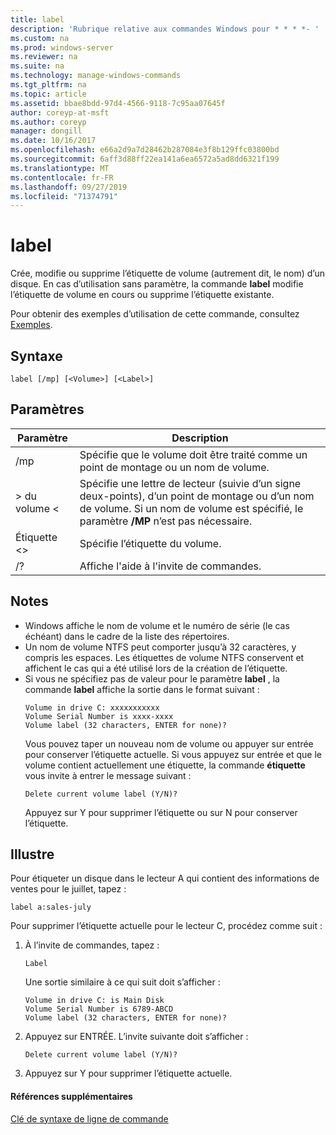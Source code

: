 ```yaml
---
title: label
description: 'Rubrique relative aux commandes Windows pour * * * *- '
ms.custom: na
ms.prod: windows-server
ms.reviewer: na
ms.suite: na
ms.technology: manage-windows-commands
ms.tgt_pltfrm: na
ms.topic: article
ms.assetid: bbae8bdd-97d4-4566-9118-7c95aa07645f
author: coreyp-at-msft
ms.author: coreyp
manager: dongill
ms.date: 10/16/2017
ms.openlocfilehash: e66a2d9a7d28462b287084e3f8b129ffc03800bd
ms.sourcegitcommit: 6aff3d88ff22ea141a6ea6572a5ad8dd6321f199
ms.translationtype: MT
ms.contentlocale: fr-FR
ms.lasthandoff: 09/27/2019
ms.locfileid: "71374791"
---
```

# <a name="label"></a>label



Crée, modifie ou supprime l’étiquette de volume (autrement dit, le nom) d’un disque. En cas d’utilisation sans paramètre, la commande **label** modifie l’étiquette de volume en cours ou supprime l’étiquette existante.

Pour obtenir des exemples d’utilisation de cette commande, consultez [Exemples](#BKMK_examples).

## <a name="syntax"></a>Syntaxe

```
label [/mp] [<Volume>] [<Label>]
```

## <a name="parameters"></a>Paramètres

|Paramètre|Description|
|---------|-----------|
|/mp|Spécifie que le volume doit être traité comme un point de montage ou un nom de volume.|
|> du volume \<|Spécifie une lettre de lecteur (suivie d’un signe deux-points), d’un point de montage ou d’un nom de volume. Si un nom de volume est spécifié, le paramètre **/MP** n’est pas nécessaire.|
|Étiquette \<>|Spécifie l’étiquette du volume.|
|/?|Affiche l'aide à l'invite de commandes.|

## <a name="remarks"></a>Notes

- Windows affiche le nom de volume et le numéro de série (le cas échéant) dans le cadre de la liste des répertoires.
- Un nom de volume NTFS peut comporter jusqu’à 32 caractères, y compris les espaces. Les étiquettes de volume NTFS conservent et affichent le cas qui a été utilisé lors de la création de l’étiquette.
- Si vous ne spécifiez pas de valeur pour le paramètre **label** , la commande **label** affiche la sortie dans le format suivant :  
  ```
  Volume in drive C: xxxxxxxxxxx 
  Volume Serial Number is xxxx-xxxx 
  Volume label (32 characters, ENTER for none)?
  ```  
  Vous pouvez taper un nouveau nom de volume ou appuyer sur entrée pour conserver l’étiquette actuelle. Si vous appuyez sur entrée et que le volume contient actuellement une étiquette, la commande **étiquette** vous invite à entrer le message suivant :  
  ```
  Delete current volume label (Y/N)?
  ```  
  Appuyez sur Y pour supprimer l’étiquette ou sur N pour conserver l’étiquette.

## <a name="BKMK_examples"></a>Illustre

Pour étiqueter un disque dans le lecteur A qui contient des informations de ventes pour le juillet, tapez :
```
label a:sales-july
```
Pour supprimer l’étiquette actuelle pour le lecteur C, procédez comme suit :
1. À l’invite de commandes, tapez :  
   ```
   Label
   ```  
   Une sortie similaire à ce qui suit doit s’afficher :  
   ```
   Volume in drive C: is Main Disk
   Volume Serial Number is 6789-ABCD
   Volume label (32 characters, ENTER for none)?
   ```  
2. Appuyez sur ENTRÉE. L’invite suivante doit s’afficher :  
   ```
   Delete current volume label (Y/N)?
   ```  
3. Appuyez sur Y pour supprimer l’étiquette actuelle.

#### <a name="additional-references"></a>Références supplémentaires

[Clé de syntaxe de ligne de commande](command-line-syntax-key.md)